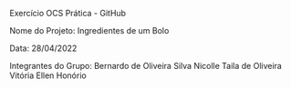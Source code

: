Exercício OCS Prática - GitHub

Nome do Projeto: Ingredientes de um Bolo 

Data: 28/04/2022

Integrantes do Grupo: 
                      Bernardo de Oliveira Silva
                      Nicolle Taila de Oliveira
                      Vitória Ellen Honório

